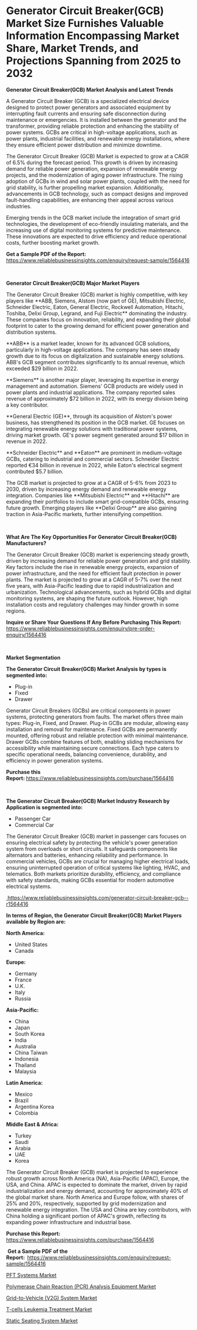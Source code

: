 <p><h1>Generator Circuit Breaker(GCB) Market Size Furnishes Valuable Information Encompassing Market Share, Market Trends, and Projections Spanning from 2025 to 2032</h1></p><p><strong>Generator Circuit Breaker(GCB) Market Analysis and Latest Trends</strong></p>
<p><p>A Generator Circuit Breaker (GCB) is a specialized electrical device designed to protect power generators and associated equipment by interrupting fault currents and ensuring safe disconnection during maintenance or emergencies. It is installed between the generator and the transformer, providing reliable protection and enhancing the stability of power systems. GCBs are critical in high-voltage applications, such as power plants, industrial facilities, and renewable energy installations, where they ensure efficient power distribution and minimize downtime.</p><p>The Generator Circuit Breaker (GCB) Market is expected to grow at a CAGR of 6.5% during the forecast period. This growth is driven by increasing demand for reliable power generation, expansion of renewable energy projects, and the modernization of aging power infrastructure. The rising adoption of GCBs in wind and solar power plants, coupled with the need for grid stability, is further propelling market expansion. Additionally, advancements in GCB technology, such as compact designs and improved fault-handling capabilities, are enhancing their appeal across various industries.</p><p>Emerging trends in the GCB market include the integration of smart grid technologies, the development of eco-friendly insulating materials, and the increasing use of digital monitoring systems for predictive maintenance. These innovations are expected to drive efficiency and reduce operational costs, further boosting market growth.</p></p>
<p><strong>Get a Sample PDF of the Report:&nbsp;</strong> <a href="https://www.reliablebusinessinsights.com/enquiry/request-sample/1564416?utm_campaign=1138&utm_medium=2&utm_source=Github&utm_content=ia&utm_term=23012025&utm_id=generator-circuit-breakergcb">https://www.reliablebusinessinsights.com/enquiry/request-sample/1564416</a></p>
<p>&nbsp;</p>
<p><strong>Generator Circuit Breaker(GCB) Major Market Players</strong></p>
<p><p>The Generator Circuit Breaker (GCB) market is highly competitive, with key players like **ABB, Siemens, Alstom (now part of GE), Mitsubishi Electric, Schneider Electric, Eaton, General Electric, Rockwell Automation, Hitachi, Toshiba, Delixi Group, Legrand, and Fuji Electric** dominating the industry. These companies focus on innovation, reliability, and expanding their global footprint to cater to the growing demand for efficient power generation and distribution systems.</p><p>**ABB** is a market leader, known for its advanced GCB solutions, particularly in high-voltage applications. The company has seen steady growth due to its focus on digitalization and sustainable energy solutions. ABB's GCB segment contributes significantly to its annual revenue, which exceeded $29 billion in 2022.</p><p>**Siemens** is another major player, leveraging its expertise in energy management and automation. Siemens' GCB products are widely used in power plants and industrial applications. The company reported sales revenue of approximately $72 billion in 2022, with its energy division being a key contributor.</p><p>**General Electric (GE)**, through its acquisition of Alstom's power business, has strengthened its position in the GCB market. GE focuses on integrating renewable energy solutions with traditional power systems, driving market growth. GE's power segment generated around $17 billion in revenue in 2022.</p><p>**Schneider Electric** and **Eaton** are prominent in medium-voltage GCBs, catering to industrial and commercial sectors. Schneider Electric reported €34 billion in revenue in 2022, while Eaton's electrical segment contributed $5.7 billion.</p><p>The GCB market is projected to grow at a CAGR of 5-6% from 2023 to 2030, driven by increasing energy demand and renewable energy integration. Companies like **Mitsubishi Electric** and **Hitachi** are expanding their portfolios to include smart grid-compatible GCBs, ensuring future growth. Emerging players like **Delixi Group** are also gaining traction in Asia-Pacific markets, further intensifying competition.</p></p>
<p>&nbsp;</p>
<p><strong>What Are The Key Opportunities For Generator Circuit Breaker(GCB) Manufacturers?</strong></p>
<p><p>The Generator Circuit Breaker (GCB) market is experiencing steady growth, driven by increasing demand for reliable power generation and grid stability. Key factors include the rise in renewable energy projects, expansion of power infrastructure, and the need for efficient fault protection in power plants. The market is projected to grow at a CAGR of 5-7% over the next five years, with Asia-Pacific leading due to rapid industrialization and urbanization. Technological advancements, such as hybrid GCBs and digital monitoring systems, are shaping the future outlook. However, high installation costs and regulatory challenges may hinder growth in some regions.</p></p>
<p><strong>Inquire or Share Your Questions If Any Before Purchasing This Report:</strong> <a href="https://www.reliablebusinessinsights.com/enquiry/pre-order-enquiry/1564416?utm_campaign=1138&utm_medium=2&utm_source=Github&utm_content=ia&utm_term=23012025&utm_id=generator-circuit-breakergcb">https://www.reliablebusinessinsights.com/enquiry/pre-order-enquiry/1564416</a></p>
<p>&nbsp;</p>
<p><strong>Market Segmentation</strong></p>
<p><strong>The Generator Circuit Breaker(GCB) Market Analysis by types is segmented into:</strong></p>
<p><ul><li>Plug-in</li><li>Fixed</li><li>Drawer</li></ul></p>
<p><p>Generator Circuit Breakers (GCBs) are critical components in power systems, protecting generators from faults. The market offers three main types: Plug-in, Fixed, and Drawer. Plug-in GCBs are modular, allowing easy installation and removal for maintenance. Fixed GCBs are permanently mounted, offering robust and reliable protection with minimal maintenance. Drawer GCBs combine features of both, enabling sliding mechanisms for accessibility while maintaining secure connections. Each type caters to specific operational needs, balancing convenience, durability, and efficiency in power generation systems.</p></p>
<p><strong>Purchase this Report:&nbsp;</strong><a href="https://www.reliablebusinessinsights.com/purchase/1564416?utm_campaign=1138&utm_medium=2&utm_source=Github&utm_content=ia&utm_term=23012025&utm_id=generator-circuit-breakergcb">https://www.reliablebusinessinsights.com/purchase/1564416</a></p>
<p>&nbsp;</p>
<p><strong>The Generator Circuit Breaker(GCB) Market Industry Research by Application is segmented into:</strong></p>
<p><ul><li>Passenger Car</li><li>Commercial Car</li></ul></p>
<p><p>The Generator Circuit Breaker (GCB) market in passenger cars focuses on ensuring electrical safety by protecting the vehicle's power generation system from overloads or short circuits. It safeguards components like alternators and batteries, enhancing reliability and performance. In commercial vehicles, GCBs are crucial for managing higher electrical loads, ensuring uninterrupted operation of critical systems like lighting, HVAC, and telematics. Both markets prioritize durability, efficiency, and compliance with safety standards, making GCBs essential for modern automotive electrical systems.</p></p>
<p><a href="https://www.reliablebusinessinsights.com/generator-circuit-breaker-gcb--r1564416?utm_campaign=1138&utm_medium=2&utm_source=Github&utm_content=ia&utm_term=23012025&utm_id=generator-circuit-breakergcb">&nbsp;https://www.reliablebusinessinsights.com/generator-circuit-breaker-gcb--r1564416</a></p>
<p><strong>In terms of Region, the Generator Circuit Breaker(GCB) Market Players available by Region are:</strong></p>
<p>
    <p> <strong> North America: </strong>
        <ul>
            <li>United States</li>
            <li>Canada</li>
        </ul>
        </p> 
    <p> <strong> Europe: </strong>
        <ul>
            <li>Germany</li>
            <li>France</li>
            <li>U.K.</li>
            <li>Italy</li>
            <li>Russia</li>
        </ul>
        </p> 
    <p> <strong> Asia-Pacific: </strong>
        <ul>
            <li>China</li>
            <li>Japan</li>
            <li>South Korea</li>
            <li>India</li>
            <li>Australia</li>
            <li>China Taiwan</li>
            <li>Indonesia</li>
            <li>Thailand</li>
            <li>Malaysia</li>
        </ul>
        </p> 
    <p> <strong> Latin America: </strong>
        <ul>
            <li>Mexico</li>
            <li>Brazil</li>
            <li>Argentina Korea</li>
            <li>Colombia</li>
        </ul>
        </p> 
    <p> <strong> Middle East & Africa: </strong>
        <ul>
            <li>Turkey</li>
            <li>Saudi</li>
            <li>Arabia</li>
            <li>UAE</li>
            <li>Korea</li>
        </ul>
    </p>
    </p>
<p><p>The Generator Circuit Breaker (GCB) market is projected to experience robust growth across North America (NA), Asia-Pacific (APAC), Europe, the USA, and China. APAC is expected to dominate the market, driven by rapid industrialization and energy demand, accounting for approximately 40% of the global market share. North America and Europe follow, with shares of 25% and 20%, respectively, supported by grid modernization and renewable energy integration. The USA and China are key contributors, with China holding a significant portion of APAC's growth, reflecting its expanding power infrastructure and industrial base.</p></p>
<p><strong>Purchase this Report: </strong><a href="https://www.reliablebusinessinsights.com/purchase/1564416?utm_campaign=1138&utm_medium=2&utm_source=Github&utm_content=ia&utm_term=23012025&utm_id=generator-circuit-breakergcb">https://www.reliablebusinessinsights.com/purchase/1564416</a></p>
<p>&nbsp;<strong>Get a Sample PDF of the Report:&nbsp;&nbsp;</strong><a href="https://www.reliablebusinessinsights.com/enquiry/request-sample/1564416?utm_campaign=1138&utm_medium=2&utm_source=Github&utm_content=ia&utm_term=23012025&utm_id=generator-circuit-breakergcb">https://www.reliablebusinessinsights.com/enquiry/request-sample/1564416</a></p>
<p><strong></strong></p>
<p><p><a href="https://www.linkedin.com/pulse/providing-both-historical-trends-future-projections-pft-frrxc?utm_campaign=1138&utm_medium=2&utm_source=Github&utm_content=ia&utm_term=23012025&utm_id=generator-circuit-breakergcb">PFT Systems Market</a></p><p><a href="https://www.linkedin.com/pulse/polymerase-chain-reaction-pcr-analysis-equipment-market-i0dpe?utm_campaign=1138&utm_medium=2&utm_source=Github&utm_content=ia&utm_term=23012025&utm_id=generator-circuit-breakergcb">Polymerase Chain Reaction (PCR) Analysis Equipment Market</a></p><p><a href="https://github.com/shirleenfraker87/Market-Research-Report-List-1/blob/main/grid-to-vehicle-v2g-system-market.md?utm_campaign=1138&utm_medium=2&utm_source=Github&utm_content=ia&utm_term=23012025&utm_id=generator-circuit-breakergcb">Grid-to-Vehicle (V2G) System Market</a></p><p><a href="https://www.linkedin.com/pulse/t-cells-leukemia-treatment-market-trends-insights-type-application-z4uae?utm_campaign=1138&utm_medium=2&utm_source=Github&utm_content=ia&utm_term=23012025&utm_id=generator-circuit-breakergcb">T-cells Leukemia Treatment Market</a></p><p><a href="https://github.com/norbeludie83/Market-Research-Report-List-1/blob/main/static-seating-system-market.md?utm_campaign=1138&utm_medium=2&utm_source=Github&utm_content=ia&utm_term=23012025&utm_id=generator-circuit-breakergcb">Static Seating System Market</a></p></p>